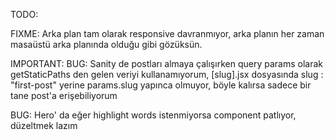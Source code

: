 TODO:


FIXME: Arka plan tam olarak responsive davranmıyor, arka planın her zaman masaüstü arka planında olduğu gibi gözüksün.
    
IMPORTANT: BUG: Sanity de postları almaya çalışırken query params olarak getStaticPaths den gelen veriyi kullanamıyorum,
[slug].jsx dosyasında slug : "first-post" yerine params.slug yapınca olmuyor, böyle kalırsa sadece bir tane post'a erişebiliyorum


BUG: Hero' da eğer highlight words istenmiyorsa component patlıyor, düzeltmek lazım